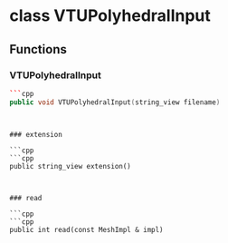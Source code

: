 # class VTUPolyhedralInput


## Functions

### VTUPolyhedralInput

```cpp
```cpp
public void VTUPolyhedralInput(string_view filename)
```
```


### extension

```cpp
```cpp
public string_view extension()
```
```


### read

```cpp
```cpp
public int read(const MeshImpl & impl)
```
```




